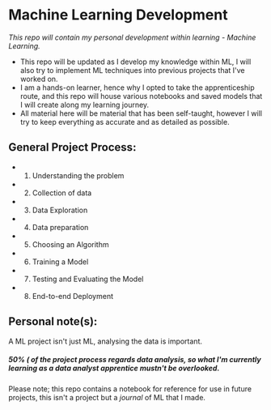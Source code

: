 # Machine Learning Development

*This repo will contain my personal development within learning - Machine Learning.*

- This repo will be updated as I develop my knowledge within ML, I will also try to implement ML techniques into previous projects that I've worked on. 
- I am a hands-on learner, hence why I opted to take the apprenticeship route, and this repo will house various notebooks and saved models that I will create along my learning journey.
- All material here will be material that has been self-taught, however I will try to keep everything as accurate and as detailed as possible. 


## General Project Process:
  - 1) Understanding the problem 
  - 2) Collection of data
  - 3) Data Exploration
  - 4) Data preparation
  - 5) Choosing an Algorithm
  - 6) Training a Model
  - 7) Testing and Evaluating the Model
  - 8) End-to-end Deployment

## Personal note(s):
A ML project isn't just ML, analysing the data is important.
##### 50% ( of the project process regards data analysis, so what I'm currently learning as a data analyst apprentice mustn't be overlooked.

Please note; this repo contains a notebook for reference for use in future projects, this isn't a project but a *journal* of ML that I made. 
